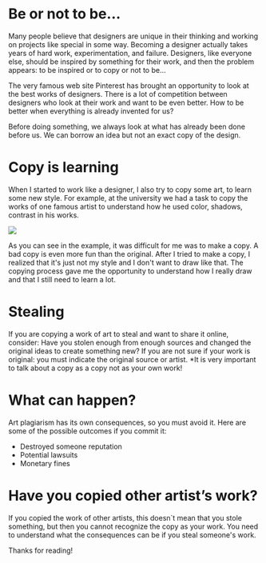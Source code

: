 
# Be or not to be…
Many people believe that designers are unique in their thinking and working on projects like special in some way. Becoming a designer actually takes years of hard work, experimentation, and failure. Designers, like everyone else, should be inspired by something for their work, and then the problem appears: to be inspired or to copy or not to be...

The very famous web site Pinterest has brought an opportunity to look at the best works of designers. There is a lot of competition between designers who look at their work and want to be even better. How to be better when everything is already invented for us?

Before doing something, we always look at what has already been done before us. We can borrow an idea but not an exact copy of the design. 

# Copy is learning
When I started to work like a designer, I also try to copy some art, to learn some new style. For example, at the university we had a task to copy the works of one famous artist to understand how he used color, shadows, contrast in his works.

<img src="/img/Tetiana_Denysova_CopyArt.jpg"> 



 As you can see in the example, it was difficult for me was to make a copy. A bad copy is even more fun than the original. After I tried to make a copy, I realized that it's just not my style and I don't want to draw like that. The copying process gave me the opportunity to understand how I really draw and that I still need to learn a lot.


# Stealing

If you are copying a work of art to steal and want to share it online, consider: Have you stolen enough from enough sources and changed the original ideas to create something new? If you are not sure if your work is original: you must indicate the original source or artist.
*It is very important to talk about a copy as a copy not as your own work!

# What can happen?
Art plagiarism has its own consequences, so you must avoid it. Here are some of the possible outcomes if you commit it:
- Destroyed someone reputation
- Potential lawsuits
- Monetary fines

# Have you copied other artist’s work?

If you copied the work of other artists, this doesn`t mean that you stole something, but then you cannot recognize the copy as your work. You need to understand what the consequences can be if you steal someone's work. 

Thanks for reading!
